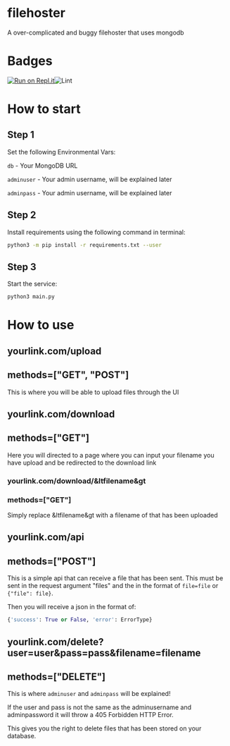 # filehoster
A over-complicated and buggy filehoster that uses mongodb

# Badges
[![Run on Repl.it](https://repl.it/badge/github/SnapDragon7410/filehoster)](https://repl.it/github/SnapDragon7410/filehoster)![Lint](https://github.com/SnapDragon7410/filehoster/workflows/Lint/badge.svg)

# How to start
## Step 1
Set the following Environmental Vars:
  
  `db` - Your MongoDB URL
  
  `adminuser` - Your admin username, will be explained later
  
  `adminpass` - Your admin username, will be explained later

## Step 2
Install requirements using the following command in terminal:
``` bash
python3 -m pip install -r requirements.txt --user
```

## Step 3
Start the service:
``` bash
python3 main.py
```

# How to use
## yourlink.com/upload
## methods=["GET", "POST"]
This is where you will be able to upload files through the UI

## yourlink.com/download
## methods=["GET"]
Here you will directed to a page where you can input your filename you have upload and be redirected to the download link
### yourlink.com/download/&ltfilename&gt
### methods=["GET"]
Simply replace &ltfilename&gt with a filename of that has been uploaded

## yourlink.com/api
## methods=["POST"]
This is a simple api that can receive a file that has been sent. This must be sent in the request argument "files" and the in the format of `file=file` or `{"file": file}`.

Then you will receive a json in the format of:
``` python
{'success': True or False, 'error': ErrorType}
```

## yourlink.com/delete?user=user&pass=pass&filename=filename
## methods=["DELETE"]
This is where `adminuser` and `adminpass` will be explained!

If the user and pass is not the same as the adminusername and adminpassword it will throw a 405 Forbidden HTTP Error.

This gives you the right to delete files that has been stored on your database.